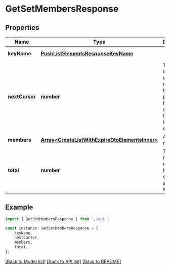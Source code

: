 # GetSetMembersResponse


## Properties

Name | Type | Description | Notes
------------ | ------------- | ------------- | -------------
**keyName** | [**PushListElementsResponseKeyName**](PushListElementsResponseKeyName.md) |  | [default to undefined]
**nextCursor** | **number** | The new cursor to use in the next call. If the property has value of 0, then the iteration is completed. | [default to undefined]
**members** | [**Array&lt;CreateListWithExpireDtoElementsInner&gt;**](CreateListWithExpireDtoElementsInner.md) | Array of members | [default to undefined]
**total** | **number** | The number of members in the currently-selected set. | [default to undefined]

## Example

```typescript
import { GetSetMembersResponse } from './api';

const instance: GetSetMembersResponse = {
    keyName,
    nextCursor,
    members,
    total,
};
```

[[Back to Model list]](../README.md#documentation-for-models) [[Back to API list]](../README.md#documentation-for-api-endpoints) [[Back to README]](../README.md)
